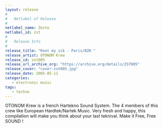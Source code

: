 ```yaml
---
layout: release
#
#   Netlabel of Release
#
netlabel_name: Zeste
netlabel_id: zst
#
#   Release Info
#
release_title: "Root my zik - Paris/BZH "
release_artist: OTONOM Krew
release_id: zst005
release_url_archive_org: "https://archive.org/details/ZST005"
release_cover: "cover-zst005.jpg"
release_date: 2005-05-11
categories:
   - electronic music
tags:
   - techno
---
```

OTONOM Krew is a french Hartekno Sound System. The 4 members of this crew like European Hardtek/Nartek Music. Very fresh and happy, this compilation will make you think about your last teknival. Make it Free, Free SOUND ! 
